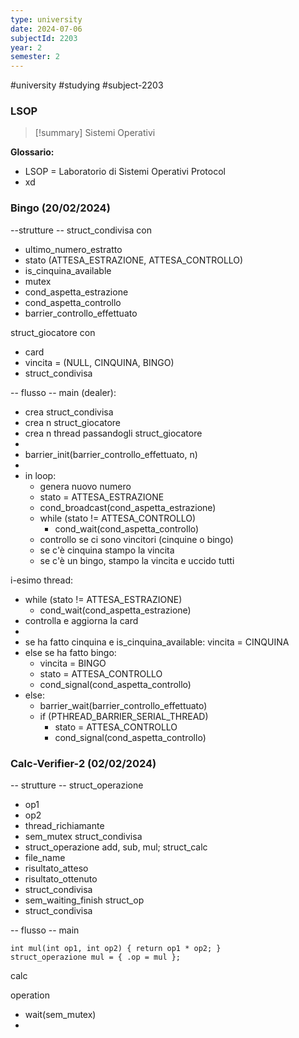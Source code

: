 ```yaml
---
type: university
date: 2024-07-06
subjectId: 2203
year: 2
semester: 2
---
```

#university #studying #subject-2203
### LSOP
> [!summary] Sistemi Operativi

**Glossario:**
- LSOP = Laboratorio di Sistemi Operativi Protocol
- xd
 
### Bingo (20/02/2024)

--strutture --
struct_condivisa con
- ultimo_numero_estratto
- stato (ATTESA_ESTRAZIONE, ATTESA_CONTROLLO)
- is_cinquina_available
- mutex
- cond_aspetta_estrazione
- cond_aspetta_controllo
- barrier_controllo_effettuato

struct_giocatore con
- card
- vincita = (NULL, CINQUINA, BINGO)
- struct_condivisa

-- flusso --
main (dealer):
- crea struct_condivisa
- crea n struct_giocatore
- crea n thread passandogli struct_giocatore
- 
- barrier_init(barrier_controllo_effettuato, n)
- 
- in loop:
	- genera nuovo numero
	- stato = ATTESA_ESTRAZIONE
	- cond_broadcast(cond_aspetta_estrazione)
	- while (stato != ATTESA_CONTROLLO)
		- cond_wait(cond_aspetta_controllo)
	- controllo se ci sono vincitori (cinquine o bingo)
	- se c'è cinquina stampo la vincita
	- se c'è un bingo, stampo la vincita e uccido tutti

i-esimo thread:
- while (stato != ATTESA_ESTRAZIONE)
	- cond_wait(cond_aspetta_estrazione)
- controlla e aggiorna la card
- 
- se ha fatto cinquina e is_cinquina_available: vincita = CINQUINA
- else se ha fatto bingo:
	- vincita = BINGO
	- stato = ATTESA_CONTROLLO
	- cond_signal(cond_aspetta_controllo)
- else:
	- barrier_wait(barrier_controllo_effettuato)
	- if (PTHREAD_BARRIER_SERIAL_THREAD)
		- stato = ATTESA_CONTROLLO
		- cond_signal(cond_aspetta_controllo)

### Calc-Verifier-2 (02/02/2024)

-- strutture --
struct_operazione
- op1
- op2
- thread_richiamante
- sem_mutex
struct_condivisa
- struct_operazione add, sub, mul;
struct_calc
- file_name
- risultato_atteso
- risultato_ottenuto
- struct_condivisa
- sem_waiting_finish
struct_op
- struct_condivisa


-- flusso --
main
```
int mul(int op1, int op2) { return op1 * op2; }
struct_operazione mul = { .op = mul };
```

calc

operation
- wait(sem_mutex)
- 

